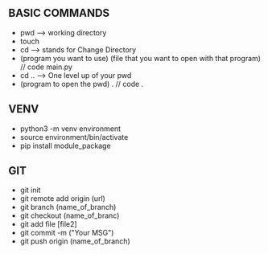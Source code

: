## BASIC COMMANDS

* pwd --> working directory
* touch 
* cd --> stands for Change Directory
* (program you want to use) (file that you want to open with that program) // code main.py
* cd .. --> One level up of your pwd
* (program to open the pwd) . // code  .
## VENV

* python3 -m venv environment
* source environment/bin/activate
* pip install module_package

## GIT

* git init
* git remote add origin (url)
* git branch (name_of_branch)
* git checkout (name_of_branc)
* git add file [file2]
* git commit -m ("Your MSG")
* git push origin (name_of_branch)
